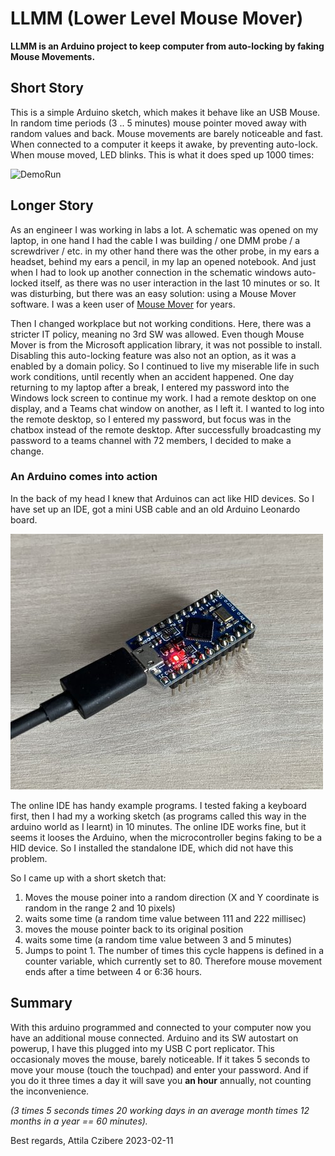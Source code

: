 # LLMM (Lower Level Mouse Mover)

__LLMM is an Arduino project to keep computer from auto-locking by faking Mouse Movements.__

## Short Story
This is a simple Arduino sketch, which makes it behave like an USB Mouse. In random time periods (3 .. 5 minutes) mouse pointer moved away with random values and back. Mouse movements are barely noticeable and fast. When connected to a computer it keeps it awake, by preventing auto-lock.
When mouse moved, LED blinks. This is what it does sped up 1000 times:  

![DemoRun](/resources/RunDemo1000x.gif)

## Longer Story
As an engineer I was working in labs a lot. A schematic was opened on my laptop,  in one hand I had the cable I was building / one DMM probe / a screwdriver / etc. in my other hand there was the other probe, in my ears a headset, behind my ears a pencil, in my lap an opened notebook. And just when I had to look up another connection in the schematic windows auto-locked itself, as there was no user interaction in the last 10 minutes or so. It was disturbing, but there was an easy solution: using a Mouse Mover software. I was a keen user of [Mouse Mover](https://apps.microsoft.com/store/detail/move-mouse/9NQ4QL59XLBF?hl=hu-hu&gl=hu&rtc=1) for years. 

Then I changed workplace but not working conditions. Here, there was a stricter IT policy, meaning no 3rd SW was allowed. Even though Mouse Mover is from the Microsoft application library, it was not possible to install. Disabling this auto-locking feature was also not an option, as it was a enabled by a domain policy. 
So I continued to live my miserable life in such work conditions, until recently when an accident happened. One day returning to my laptop after a break, I entered my password into the Windows lock screen to continue my work. I had a remote desktop on one display, and a Teams chat window on another, as I left it. I wanted to log into the remote desktop, so I entered my password, but focus was in the chatbox instead of the remote desktop. After successfully broadcasting my password to a teams channel with 72 members, I decided to make a change. 

### An Arduino comes into action
In the back of my head I knew that Arduinos can act like HID devices. So I have set up an IDE, got a mini USB cable and an old Arduino Leonardo board. 

![board](/resources/leonardo.jpg)

The online IDE has handy example programs. I tested faking a keyboard first, then I had my a working sketch (as programs called this way in the arduino world as I learnt) in 10 minutes. The online IDE works fine, but it seems it looses the Arduino, when the microcontroller begins faking to be a HID device. So I installed the standalone IDE, which did not have this problem. 

So I came up with a short sketch that: 

 1. Moves the mouse poiner into a random direction (X and Y coordinate
    is random in the range 2 and 10 pixels)
2. waits some time (a random time value between 111 and 222 millisec)
3.  moves the mouse pointer back to its original position
4. waits some time (a random time value between 3 and 5 minutes)
5. Jumps to point 1. The number of times this cycle happens is defined in a counter variable, which currently set to 80. Therefore mouse movement ends after a time between 4 or 6:36 hours. 

## Summary
With this arduino programmed and connected to your computer now you have an additional mouse connected. Arduino and its SW autostart on powerup, I have this plugged into my USB C port replicator. This occasionaly moves the mouse, barely noticeable. If it takes 5 seconds to move your mouse (touch the touchpad) and enter your password. And if you do it three times a day it will save you __an hour__ annually, not counting the inconvenience. 

*(3 times 5 seconds times 20 working days in an average month times 12 months in a year == 60 minutes).* 

Best regards, 
Attila Czibere
2023-02-11
